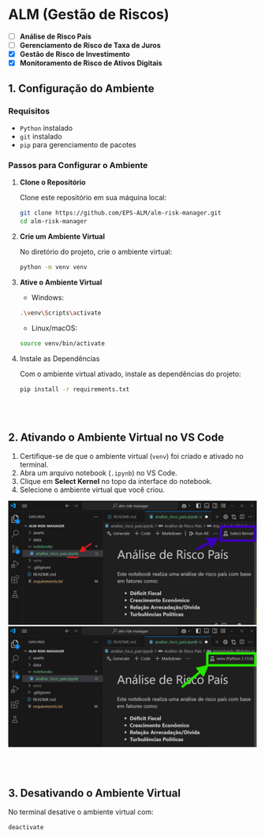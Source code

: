 # ALM (Gestão de Riscos)

- [ ] **Análise de Risco País**
- [ ] **Gerenciamento de Risco de Taxa de Juros**
- [x] **Gestão de Risco de Investimento**
- [x] **Monitoramento de Risco de Ativos Digitais**

## 1. Configuração do Ambiente

### Requisitos

- `Python` instalado
- `git` instalado
- `pip` para gerenciamento de pacotes

### Passos para Configurar o Ambiente

1. **Clone o Repositório** 

   Clone este repositório em sua máquina local:
   ```bash
   git clone https://github.com/EPS-ALM/alm-risk-manager.git
   cd alm-risk-manager
   ```

2. **Crie um Ambiente Virtual**

    No diretório do projeto, crie o ambiente virtual:
    ```bash
    python -m venv venv
    ```

3. **Ative o Ambiente Virtual**

    - Windows:
    ```bash
    .\venv\Scripts\activate
    ```

    - Linux/macOS:
    ```bash
    source venv/bin/activate
    ```

4. Instale as Dependências

    Com o ambiente virtual ativado, instale as dependências do projeto:
    ```bash
    pip install -r requirements.txt
    ```

<br></br>

## 2. Ativando o Ambiente Virtual no VS Code

1. Certifique-se de que o ambiente virtual (`venv`) foi criado e ativado no terminal.
2. Abra um arquivo notebook (`.ipynb`) no VS Code.
3. Clique em **Select Kernel** no topo da interface do notebook.
4. Selecione o ambiente virtual que você criou.

![Select Kernel](assets/select-kernel.png)
![Select Kernel OK](assets/select-kernel-ok.png)



<br></br>

## 3. Desativando o Ambiente Virtual
No terminal desative o ambiente virtual com:
```bash
deactivate
```

